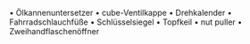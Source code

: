 • Ölkannenuntersetzer
• cube-Ventilkappe
• Drehkalender
• Fahrradschlauchfüße
• Schlüsselsiegel
• Topfkeil
• nut puller
• Zweihandflaschenöffner

